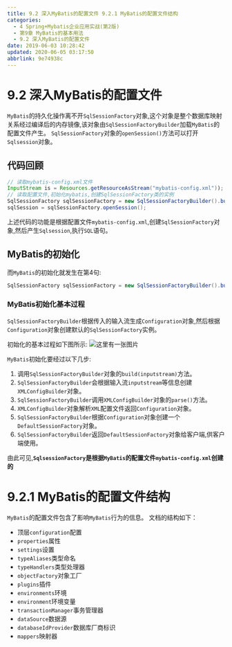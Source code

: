 ```yaml
---
title: 9.2 深入MyBatis的配置文件 9.2.1 MyBatis的配置文件结构
categories: 
  - 4 Spring+Mybatis企业应用实战(第2版)
  - 第9章 MyBatis的基本用法
  - 9.2 深入MyBatis的配置文件
date: 2019-06-03 10:28:42
updated: 2020-06-05 03:17:50
abbrlink: 9e74938c
---
```

# 9.2 深入MyBatis的配置文件
`MyBatis`的持久化操作离不开`SqlSessionFactory`对象,这个对象是整个数据库映射关系经过编译后的内存镜像,该对象由`SqlSessionFactoryBuilder`加载`MyBatis`的配置文件产生。
`SqlSessionFactory`对象的`openSession()`方法可以打开`Sqlsession`对象。

## 代码回顾

```java
// 读取mybatis-config.xml文件
InputStream is = Resources.getResourceAsStream("mybatis-config.xml"));
// 读取配置文件,初始化mybatis,创建SqlSessionFactory类的实例
SqlSessionFactory sqlSessionFactory = new SqlSessionFactoryBuilder().build(is);
sqlSession = sqlSessionFactory.openSession();
```

上述代码的功能是根据配置文件`mybatis-config.xml`,创建`SqlSessionFactory`对象,然后产生`Sqlsession`,执行`SQL`语句。

## MyBatis的初始化

而`MyBatis`的初始化就发生在第4句:

```java
SqlSessionFactory sqlSessionFactory = new SqlSessionFactoryBuilder().build(is);
```

### MyBatis初始化基本过程

`SqlSessionFactoryBuilder`根据传入的输入流生成`Configuration`对象,然后根据`Configuration`对象创建默认的`SqlSessionFactory`实例。

初始化的基本过程如下图所示:
![这里有一张图片](https://image-1257720033.cos.ap-shanghai.myqcloud.com/blog/readbooknote/Spring%2BMyBatisQiYeYingYongShiZhan/chapter9/1.png)

`MyBatis`初始化要经过以下几步:
1. 调用`SqlSessionFactoryBuilder`对象的`build(inputstream)`方法。
2. `SqlSessionFactoryBuilder`会根据输入流`inputstream`等信息创建`XMLConfigBuilder`对象。
3. `SqlSessionFactoryBuilder`调用`XMLConfigBuilder`对象的`parse()`方法。
4. `XMLConfigBuilder`对象解析`XML`配置文件返回`Configuration`对象。
5. `SqlSessionFactoryBuilder`根据`Configuration`对象创建一个`DefaultSessionFactory`对象。
6. `SqlSessionFactoryBuilder`返回`DefaultSessionFactory`对象给客户端,供客户端使用。

由此可见,**`SqlsessionFactory`是根据`MyBatis`的配置文件`mybatis-config.xml`创建的**

# 9.2.1 MyBatis的配置文件结构

`MyBatis`的配置文件包含了影响`MyBatis`行为的信息。 文档的结构如下： 
- 顶层`configuration`配置
- `properties`属性
- `settings`设置
- `typeAliases`类型命名
- `typeHandlers`类型处理器
- `objectFactory`对象工厂
- `plugins`插件
- `environments`环境
- `environment`环境变量
- `transactionManager`事务管理器
- `dataSource`数据源
- `databaseIdProvider`数据库厂商标识
- `mappers`映射器
